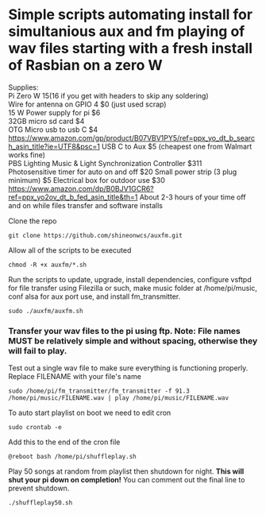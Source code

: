 # Simple scripts automating install for simultanious aux and fm playing of wav files starting with a fresh install of Rasbian on a zero W  
Supplies:  
Pi Zero W $15 ($16 if you get with headers to skip any soldering)  
Wire for antenna on GPIO 4 $0 (just used scrap)  
15 W Power supply for pi $6  
32GB micro sd card $4  
OTG Micro usb to usb C $4 https://www.amazon.com/gp/product/B07VBV1PY5/ref=ppx_yo_dt_b_search_asin_title?ie=UTF8&psc=1
USB C to Aux $5 (cheapest one from Walmart works fine)  
PBS Lighting Music & Light Synchronization Controller $311  
Photosensitive timer for auto on and off $20
Small power strip (3 plug minimum) $5
Electrical box for outdoor use $30 https://www.amazon.com/dp/B0BJV1GCR6?ref=ppx_yo2ov_dt_b_fed_asin_title&th=1
About 2-3 hours of your time off and on while files transfer and software installs  


Clone the repo  
```
git clone https://github.com/shineonwcs/auxfm.git  
```
Allow all of the scripts to be executed  
```
chmod -R +x auxfm/*.sh
```
Run the scripts to update, upgrade, install dependencies, configure vsftpd for file transfer using Filezilla or such, make music folder at /home/pi/music, conf alsa for aux port use, and install fm_transmitter.  
```
sudo ./auxfm/auxfm.sh
```
### Transfer your wav files to the pi using ftp. **Note: File names MUST be relatively simple and without spacing, otherwise they will fail to play.**  
Test out a single wav file to make sure everything is functioning properly. Replace FILENAME with your file's name  
```
sudo /home/pi/fm_transmitter/fm_transmitter -f 91.3 /home/pi/music/FILENAME.wav | play /home/pi/music/FILENAME.wav
```
To auto start playlist on boot we need to edit cron  
```
sudo crontab -e
```
Add this to the end of the cron file  
```
@reboot bash /home/pi/shuffleplay.sh
```
Play 50 songs at random from playlist then shutdown for night. 
**This will shut your pi down on completion!** You can comment out the final line to prevent shutdown.
```
./shuffleplay50.sh  
```

